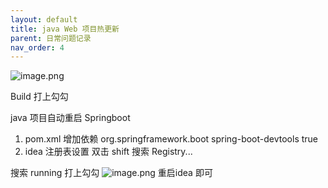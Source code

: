 ```yaml
---
layout: default
title: java Web 项目热更新
parent: 日常问题记录
nav_order: 4
---
```



![image.png](http://halo.mbad.top/upload/2021/07/image-0ea5d1a600c6420bb6b8120e598cd57c.png)

Build 打上勾勾


java 项目自动重启 Springboot
1. pom.xml 增加依赖
	<dependency>
            <groupId>org.springframework.boot</groupId>
            <artifactId>spring-boot-devtools</artifactId>
	    <optional>true</optional>
        </dependency>
2. idea 注册表设置
   双击 shift 搜索 Registry...

搜索 running 打上勾勾
![image.png](http://halo.mbad.top/upload/2021/07/image-d64393bf77ed4510b76090df6301e8dd.png)
重启idea 即可
   